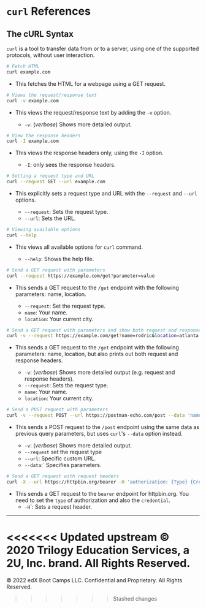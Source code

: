 # `curl` References

## The cURL Syntax

`curl` is a tool to transfer data from or to a server, using one of the supported protocols, without user interaction.

```bash
# Fetch HTML
curl example.com
```

  - This fetches the HTML for a webpage using a GET request.

```bash
# Views the request/response text
curl -v example.com
```

  - This views the request/response text by adding the `-v` option. 

    - `-v`: (*verbose*) Shows more detailed output.


```bash
# View the response headers
curl -I example.com
```

- This views the response headers only, using the `-I` option.

  - `-I`: only sees the response headers.

```bash
# Setting a request type and URL
curl --request GET --url example.com
```

- This explicitly sets a request type and URL with the `--request` and `--url` options.

  - `--request`: Sets the request type.
  - `--url`: Sets the URL.

```bash
# Viewing available options
curl --help
```

- This views all available options for `curl` command.

  - `--help`: Shows the help file.


```bash
# Send a GET request with parameters
curl --request https://example.com/get?parameter=value
```

- This sends a GET request to the `/get` endpoint with the following parameters: name, location.

  -  `--request`: Set the request type.
  -  `name`: Your name.
  -  `location`: Your current city.


```bash
# Send a GET request with parameters and show both request and response headers
curl -v --request https://example.com/get?name=rodric&location=atlanta
```
- This sends a GET request to the `/get` endpoint with the following parameters: name, location, but also prints out both request and response headers.

  -  `-v`: (*verbose*) Shows more detailed output (e.g. request and response headers).
  - `--request`: Sets the request type.
  - `name`: Your name.
  - `location`: Your current city.

```bash
# Send a POST request with parameters
curl -v --request POST --url https://postman-echo.com/post --data 'name=<yourname>&location=<yourlocation>'
```

- This sends a POST request to the `/post` endpoint using the same data as previous query parameters, but uses `curl`'s `--data` option instead.

  - `-v`: (*verbose*) Shows more detailed output.    <li><code>--request</code> set the request type
  - `--url`: Specific custom URL.
  - `--data`:` Specifies parameters.

```bash
# Send a GET request with request headers
curl -X --url https://httpbin.org/bearer -H 'authorization: {Type} {Credential}'
```

- This sends a GET request to the `bearer` endpoint for httpbin.org. You need to set the `type` of authorization and also the `credential`.
  - `-H`</code>`: Sets a request header.

--- 
<<<<<<< Updated upstream
© 2020 Trilogy Education Services, a 2U, Inc. brand. All Rights Reserved.
=======
© 2022 edX Boot Camps LLC. Confidential and Proprietary. All Rights Reserved.
>>>>>>> Stashed changes
